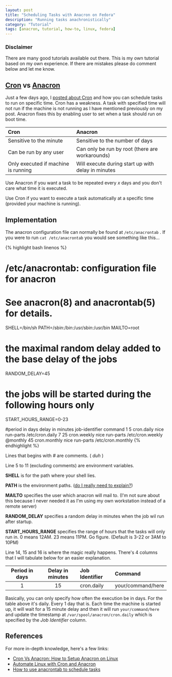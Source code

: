 ```yaml
---
layout: post
title: "Scheduling Tasks with Anacron on Fedora"
description: "Running tasks anachronistically"
category: "Tutorial"
tags: [anacron, tutorial, how-to, linux, fedora]
---
```


### Disclaimer
There are many good tutorials available out there. This is my own tutorial based on my own experience. If there are mistakes please do comment below and let me know.

## [Cron][1] vs [Anacron][2]

Just a few days ago, I [posted about Cron][3] and how you can schedule tasks to run on specific time. Cron has a weakness. A task with specified time will not run if the machine is not running as I have mentioned previously on my post. Anacron fixes this by enabling user to set when a task should run on boot time.

| Cron | Anacron |
| :--- | :------ |
| Sensitive to the minute | Sensitive to the number of days |
| Can be run by any user | Can only be run by root (there are workarounds) |
| Only executed if machine is running | Will execute during start up with delay in minutes |

Use Anacron if you want a task to be repeated every _x_ days and you don't care what time it is executed.

Use Cron if you want to execute a task automatically at a specific time (provided your machine is running).

## Implementation

The anacron configuration file can normally be found at `/etc/anacrontab` . If you were to run `cat /etc/anacrontab` you would see something like this...

{% highlight bash linenos %}
# /etc/anacrontab: configuration file for anacron

# See anacron(8) and anacrontab(5) for details.

SHELL=/bin/sh
PATH=/sbin:/bin:/usr/sbin:/usr/bin
MAILTO=root
# the maximal random delay added to the base delay of the jobs
RANDOM_DELAY=45
# the jobs will be started during the following hours only
START_HOURS_RANGE=0-23

#period in days   delay in minutes   job-identifier   command
1	5	cron.daily		nice run-parts /etc/cron.daily
7	25	cron.weekly		nice run-parts /etc/cron.weekly
@monthly 45	cron.monthly		nice run-parts /etc/cron.monthly
{% endhighlight %}

Lines that begins with _#_ are comments. ( _duh_ )

Line 5 to 11 (excluding comments) are environment variables.

__SHELL__ is for the path where your shell lies.

__PATH__ is the environment paths. ([do I really need to explain?][4])

__MAILTO__ specifies the user which anacron will mail to. (I'm not sure about this because I never needed it as I'm using my own workstation instead of a remote server)

__RANDOM_DELAY__ specifies a random delay in minutes when the job wil run after startup.

__START_HOURS_RANGE__ specifies the range of hours that the tasks will only run in. 0 means 12AM. 23 means 11PM. Go figure. (Default is 3-22 or 3AM to 10PM)

Line 14, 15 and 16 is where the magic really happens. There's 4 columns that I will tabulate below for an easier explanation.

| Period in days | Delay in minutes | Job Identifier | Command |
| :------------: | :--------------: | :------------- | :------ |
| 1 | 15 | cron.daily | your/command/here |

Basically, you can only specify how often the execution be in days. For the table above it's daily. Every 1 day that is. Each time the machine is started up, it will wait for a 15 minute delay and then it will run `your/command/here` and update the timestamp at `/var/spool/anacron/cron.daily` which is specified by the _Job Identifier_ column.



## References

For more in-depth knowledge, here's a few links:

- [Cron Vs Anacron: How to Setup Anacron on Linux][5]
- [Automate Linux with Cron and Anacron][6]
- [How to use anacrontab to schedule tasks][7]

[1]: http://en.wikipedia.org/wiki/Cron "Cron wiki"
[2]: http://anacron.sourceforge.net/ "Anacron Sourceforge"
[3]: /tutorial/2013/12/27/automating-tasks-with-cron-jobs/ "Automating Tasks with Cron Jobs"
[4]: http://www.linfo.org/path_env_var.html "PATH definition"
[5]: http://www.thegeekstuff.com/2011/05/anacron-examples/ "The Geek Stuff"
[6]: http://www.tuxradar.com/content/automate-linux-cron-and-anacron "Tux Radar"
[7]: http://www.linuxandlife.com/2013/03/how-to-use-anacrontab-to-schedule-tasks.html "Linux and Life"
